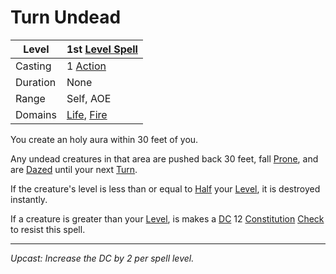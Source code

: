 # Turn Undead

| Level    | 1st [Level Spell](../../../Spell%20Level.md)                                       |
| -------- | ---------------------------------------------------------------------------------- |
| Casting  | 1 [Action](../../../../Game%20Procedures/Action.md)                                |
| Duration | None                                                                               |
| Range    | Self, AOE                                                                          |
| Domains  | [Life](../../../Spell%20Domains/Life.md), [Fire](../../../Spell%20Domains/Fire.md) |

You create an holy aura within 30 feet of you. 

Any undead creatures in that area are pushed back 30 feet, fall [Prone](../../../../Conditions/Prone.md), and are [Dazed](../../../../Conditions/Dazed.md) until your next [Turn](../../../../Game%20Procedures/Turn.md).

If the creature's level is less than or equal to [Half](../../../../Foreword/Rule%20for%20rules.md#Halving) your [Level](../../../../Player%20Characters/Derived%20Statistics/Level.md), it is destroyed instantly.

If a creature is greater than your [Level](../../../../Player%20Characters/Derived%20Statistics/Level.md), is makes a [DC](../../../../Game%20Procedures/DC.md) 12 [Constitution](../../../../Player%20Characters/Chosen%20Statistics/Constitution.md) [Check](../../../../Game%20Procedures/Check.md) to resist this spell.

---
*Upcast: Increase the DC by 2 per spell level.*